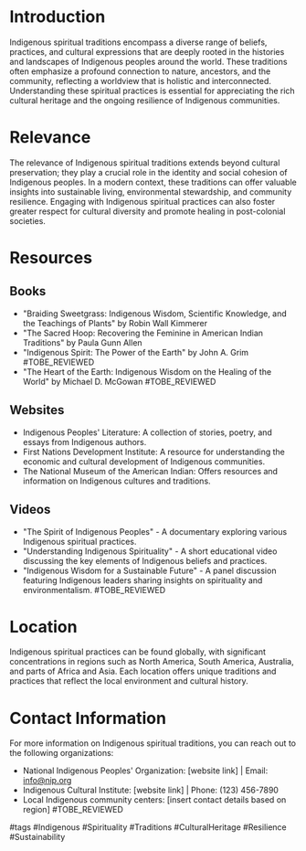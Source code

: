 # Introduction
Indigenous spiritual traditions encompass a diverse range of beliefs, practices, and cultural expressions that are deeply rooted in the histories and landscapes of Indigenous peoples around the world. These traditions often emphasize a profound connection to nature, ancestors, and the community, reflecting a worldview that is holistic and interconnected. Understanding these spiritual practices is essential for appreciating the rich cultural heritage and the ongoing resilience of Indigenous communities.

# Relevance
The relevance of Indigenous spiritual traditions extends beyond cultural preservation; they play a crucial role in the identity and social cohesion of Indigenous peoples. In a modern context, these traditions can offer valuable insights into sustainable living, environmental stewardship, and community resilience. Engaging with Indigenous spiritual practices can also foster greater respect for cultural diversity and promote healing in post-colonial societies.

# Resources
## Books
- "Braiding Sweetgrass: Indigenous Wisdom, Scientific Knowledge, and the Teachings of Plants" by Robin Wall Kimmerer
- "The Sacred Hoop: Recovering the Feminine in American Indian Traditions" by Paula Gunn Allen
- "Indigenous Spirit: The Power of the Earth" by John A. Grim #TOBE_REVIEWED
- "The Heart of the Earth: Indigenous Wisdom on the Healing of the World" by Michael D. McGowan #TOBE_REVIEWED

## Websites
- Indigenous Peoples' Literature: A collection of stories, poetry, and essays from Indigenous authors.
- First Nations Development Institute: A resource for understanding the economic and cultural development of Indigenous communities.
- The National Museum of the American Indian: Offers resources and information on Indigenous cultures and traditions.

## Videos
- "The Spirit of Indigenous Peoples" - A documentary exploring various Indigenous spiritual practices.
- "Understanding Indigenous Spirituality" - A short educational video discussing the key elements of Indigenous beliefs and practices.
- "Indigenous Wisdom for a Sustainable Future" - A panel discussion featuring Indigenous leaders sharing insights on spirituality and environmentalism. #TOBE_REVIEWED

# Location
Indigenous spiritual practices can be found globally, with significant concentrations in regions such as North America, South America, Australia, and parts of Africa and Asia. Each location offers unique traditions and practices that reflect the local environment and cultural history.

# Contact Information
For more information on Indigenous spiritual traditions, you can reach out to the following organizations:
- National Indigenous Peoples' Organization: [website link] | Email: info@nip.org
- Indigenous Cultural Institute: [website link] | Phone: (123) 456-7890
- Local Indigenous community centers: [insert contact details based on region] #TOBE_REVIEWED

#tags 
#Indigenous #Spirituality #Traditions #CulturalHeritage #Resilience #Sustainability
